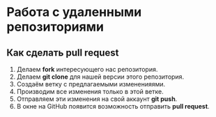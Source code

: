 # Работа с удаленными репозиториями

## Как сделать pull request 

1. Делаем **fork** интересующего нас репозитория.
2. Делаем **git clone** для нашей версии этого репозитория.
3. Создаём ветку с предлагаемыми измененияями.
4. Производим все изменения только в этой ветке.
5. Отправляем эти изменения на свой аккаунт **git push**.
6. В окне на GitHub появится возможность отправить **pull request**.